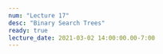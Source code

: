 ```yaml
---
num: "Lecture 17"
desc: "Binary Search Trees"
ready: true
lecture_date: 2021-03-02 14:00:00.00-7:00
---
```

